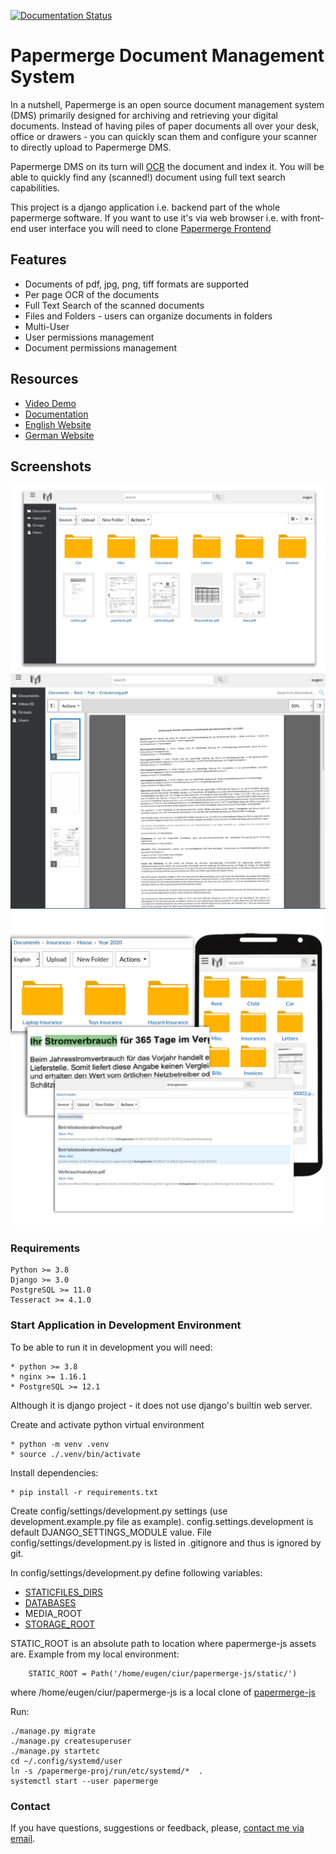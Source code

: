 [![Documentation Status](https://readthedocs.org/projects/papermerge/badge/?version=latest)](https://papermerge.readthedocs.io/en/latest/?badge=latest)

# Papermerge Document Management System

In a nutshell, Papermerge is an open source document management system (DMS) primarily
designed for archiving and retrieving your digital documents. Instead of
having piles of paper documents all over your desk, office or drawers - you
can quickly scan them and configure your scanner to directly upload to
Papermerge DMS.

Papermerge DMS on its turn will
[OCR](https://en.wikipedia.org/wiki/Optical_character_recognition) the
document and index it. You will be able to quickly find any (scanned!)
document using full text search capabilities.

This project is a django application i.e. backend part of the whole papermerge
software. If you want to use it's via web browser i.e. with front-end user
interface you will need to clone [Papermerge
Frontend](https://github.com/ciur/papermerge-js)

## Features
    
* Documents of pdf, jpg, png, tiff formats are supported
* Per page OCR of the documents
* Full Text Search of the scanned documents
* Files and Folders - users can organize documents in folders
* Multi-User
* User permissions management
* Document permissions management 

## Resources

 * [Video Demo](https://www.youtube.com/watch?v=U_x8fOhuMTI)
 * [Documentation](https://papermerge.readthedocs.io/)
 * [English Website](https://papermerge.com)
 * [German Website](https://papermerge.de)


## Screenshots

![Screenshot 01](./screenshots/screenshot01.png)
![Screenshot 02](./screenshots/screenshot02.png)
![Screenshot 03](./screenshots/screenshot03.png)


### Requirements

    Python >= 3.8
    Django >= 3.0
    PostgreSQL >= 11.0
    Tesseract >= 4.1.0

### Start Application in Development Environment

To be able to run it in development you will need:
    
    * python >= 3.8
    * nginx >= 1.16.1 
    * PostgreSQL >= 12.1

Although it is django project - it does not use django's builtin web server.


Create and activate python virtual environment
    
    * python -m venv .venv
    * source ./.venv/bin/activate

Install dependencies:

    * pip install -r requirements.txt

Create config/settings/development.py settings (use development.example.py file as example).
config.settings.development is default DJANGO_SETTINGS_MODULE value.
File config/settings/development.py is listed in .gitignore and thus
is ignored by git.

In config/settings/development.py define following variables:

 * [STATICFILES_DIRS](https://papermerge.readthedocs.io/en/latest/settings.html#staticfiles-dirs)
 * [DATABASES](https://papermerge.readthedocs.io/en/latest/settings.html#databasess)
 * MEDIA_ROOT
 * [STORAGE_ROOT](https://papermerge.readthedocs.io/en/latest/settings.html#storage-root)

STATIC_ROOT is an absolute path to location where papermerge-js assets are. Example from my local environment:
    
        STATIC_ROOT = Path('/home/eugen/ciur/papermerge-js/static/')

where /home/eugen/ciur/papermerge-js is a local clone of [papermerge-js](https://github.com/ciur/papermerge-js)

Run:

    ./manage.py migrate
    ./manage.py createsuperuser
    ./manage.py startetc
    cd ~/.config/systemd/user
    ln -s /papermerge-proj/run/etc/systemd/*  .
    systemctl start --user papermerge

### Contact 

If you have questions, suggestions or feedback, please, [contact me via
email](mailto:eugen@papermerge.com).


